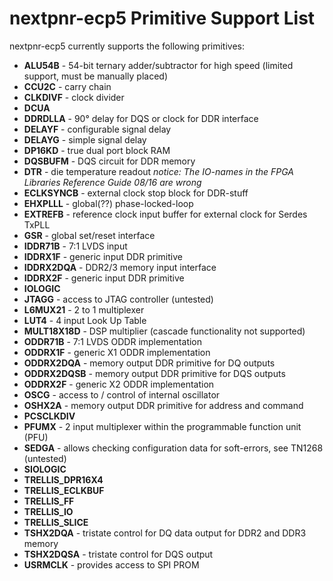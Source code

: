 # nextpnr-ecp5 Primitive Support List

nextpnr-ecp5 currently supports the following primitives:
 
 - **ALU54B** - 54-bit ternary adder/subtractor for high speed (limited support, must be manually placed)
 - **CCU2C** - carry chain
 - **CLKDIVF** - clock divider
 - **DCUA**
 - **DDRDLLA** - 90° delay for DQS or clock for DDR interface
 - **DELAYF** - configurable signal delay
 - **DELAYG** - simple signal delay
 - **DP16KD** - true dual port block RAM
 - **DQSBUFM** - DQS circuit for DDR memory
 - **DTR** - die temperature readout *notice: The IO-names in the FPGA Libraries Reference Guide 08/16 are wrong*
 - **ECLKSYNCB** - external clock stop block for DDR-stuff
 - **EHXPLLL** - global(??) phase-locked-loop
 - **EXTREFB** - reference clock input buffer for external clock for Serdes TxPLL
 - **GSR** - global set/reset interface
 - **IDDR71B** - 7:1 LVDS input
 - **IDDRX1F** - generic input DDR primitive
 - **IDDRX2DQA** - DDR2/3 memory input interface
 - **IDDRX2F** - generic input DDR primitive
 - **IOLOGIC**
 - **JTAGG** - access to JTAG controller (untested)
 - **L6MUX21** - 2 to 1 multiplexer
 - **LUT4** - 4 input Look Up Table
 - **MULT18X18D** - DSP multiplier (cascade functionality not supported)
 - **ODDR71B** - 7:1 LVDS ODDR implementation
 - **ODDRX1F** - generic X1 ODDR implementation
 - **ODDRX2DQA** - memory output DDR primitive for DQ outputs
 - **ODDRX2DQSB** - memory output DDR primitive for DQS outputs
 - **ODDRX2F** - generic X2 ODDR implementation
 - **OSCG** - access to / control of internal oscillator
 - **OSHX2A** - memory output DDR primitive for address and command
 - **PCSCLKDIV**
 - **PFUMX** - 2 input multiplexer within the programmable function unit (PFU)
 - **SEDGA** - allows checking configuration data for soft-errors, see TN1268 (untested)
 - **SIOLOGIC**
 - **TRELLIS_DPR16X4**
 - **TRELLIS_ECLKBUF**
 - **TRELLIS_FF**
 - **TRELLIS_IO**
 - **TRELLIS_SLICE**
 - **TSHX2DQA** - tristate control for DQ data output for DDR2 and DDR3 memory
 - **TSHX2DQSA** - tristate control for DQS output
 - **USRMCLK** - provides access to SPI PROM
